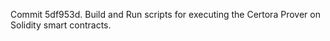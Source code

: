 Commit 5df953d.                    Build and Run scripts for executing the Certora Prover on Solidity smart contracts.